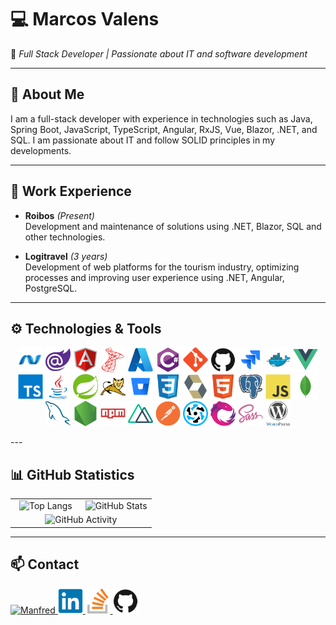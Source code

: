 # 💻 Marcos Valens

🚀 *Full Stack Developer | Passionate about IT and software development*

---

## 📌 About Me
I am a full-stack developer with experience in technologies such as Java, Spring Boot, JavaScript, TypeScript, Angular, RxJS, Vue, Blazor, .NET, and SQL. I am passionate about IT and follow SOLID principles in my developments.

---

## 💼 Work Experience

- **Roibos** *(Present)*  
  Development and maintenance of solutions using .NET, Blazor, SQL and other technologies.

- **Logitravel** *(3 years)*  
  Development of web platforms for the tourism industry, optimizing processes and improving user experience using .NET, Angular, PostgreSQL.

---

## ⚙️ Technologies & Tools
  
 <p align="center">
  <img src="https://raw.githubusercontent.com/devicons/devicon/master/icons/dot-net/dot-net-original.svg" alt=".NET" width="40" height="40"/>
  <img src="https://raw.githubusercontent.com/devicons/devicon/master/icons/blazor/blazor-original.svg" alt="Blazor" width="40" height="40"/>
  <img src="https://raw.githubusercontent.com/devicons/devicon/master/icons/angularjs/angularjs-original.svg" alt="Angular" width="40" height="40"/>
  <img src="https://raw.githubusercontent.com/devicons/devicon/master/icons/microsoftsqlserver/microsoftsqlserver-plain.svg" alt="SQL Server" width="40" height="40"/>
  <img src="https://raw.githubusercontent.com/devicons/devicon/master/icons/azure/azure-original.svg" alt="Azure" width="40" height="40"/>
  <img src="https://raw.githubusercontent.com/devicons/devicon/master/icons/csharp/csharp-original.svg" alt="C#" width="40" height="40"/>
  <img src="https://raw.githubusercontent.com/devicons/devicon/master/icons/git/git-original.svg" alt="Git" width="40" height="40"/>
  <img src="https://raw.githubusercontent.com/devicons/devicon/master/icons/github/github-original.svg" alt="GitHub" width="40" height="40"/>
  <img src="https://raw.githubusercontent.com/devicons/devicon/master/icons/jira/jira-original.svg" alt="Jira" width="40" height="40"/>
  <img src="https://raw.githubusercontent.com/devicons/devicon/master/icons/docker/docker-original.svg" alt="Docker" width="40" height="40"/>
  <img src="https://raw.githubusercontent.com/devicons/devicon/master/icons/vuejs/vuejs-original.svg" alt="Vue.js" width="40" height="40"/>
  <img src="https://raw.githubusercontent.com/devicons/devicon/master/icons/typescript/typescript-original.svg" alt="TypeScript" width="40" height="40"/>
  <img src="https://raw.githubusercontent.com/devicons/devicon/master/icons/java/java-original.svg" alt="Java" width="40" height="40"/>
  <img src="https://raw.githubusercontent.com/devicons/devicon/master/icons/spring/spring-original.svg" alt="Spring Boot" width="40" height="40"/>
  <img src="https://raw.githubusercontent.com/devicons/devicon/master/icons/tomcat/tomcat-original.svg" alt="Apache Tomcat" width="40" height="40"/>
  <img src="https://raw.githubusercontent.com/devicons/devicon/master/icons/bitbucket/bitbucket-original.svg" alt="Bitbucket" width="40" height="40"/>
  <img src="https://raw.githubusercontent.com/devicons/devicon/master/icons/css3/css3-original.svg" alt="CSS" width="40" height="40"/>
  <img src="https://raw.githubusercontent.com/devicons/devicon/master/icons/hibernate/hibernate-original.svg" alt="Hibernate" width="40" height="40"/>
  <img src="https://raw.githubusercontent.com/devicons/devicon/master/icons/html5/html5-original.svg" alt="HTML" width="40" height="40"/>
  <img src="https://raw.githubusercontent.com/devicons/devicon/master/icons/postgresql/postgresql-original.svg" alt="PostgreSQL" width="40" height="40"/>
  <img src="https://raw.githubusercontent.com/devicons/devicon/master/icons/javascript/javascript-original.svg" alt="JavaScript" width="40" height="40"/>
  <img src="https://raw.githubusercontent.com/devicons/devicon/master/icons/mongodb/mongodb-original.svg" alt="MongoDB" width="40" height="40"/>
  <img src="https://raw.githubusercontent.com/devicons/devicon/master/icons/mysql/mysql-original.svg" alt="MySQL" width="40" height="40"/>
  <img src="https://raw.githubusercontent.com/devicons/devicon/master/icons/nodejs/nodejs-original.svg" alt="Node.js" width="40" height="40"/>
  <img src="https://raw.githubusercontent.com/devicons/devicon/master/icons/npm/npm-original-wordmark.svg" alt="NPM" width="40" height="40"/>
  <img src="https://raw.githubusercontent.com/devicons/devicon/master/icons/nuxtjs/nuxtjs-original.svg" alt="Nuxt.js" width="40" height="40"/>
  <img src="https://raw.githubusercontent.com/devicons/devicon/master/icons/postman/postman-original.svg" alt="Postman" width="40" height="40"/>
  <img src="https://raw.githubusercontent.com/devicons/devicon/master/icons/quasar/quasar-original.svg" alt="Quasar" width="40" height="40"/>
  <img src="https://raw.githubusercontent.com/devicons/devicon/master/icons/rxjs/rxjs-original.svg" alt="RxJS" width="40" height="40"/>
  <img src="https://raw.githubusercontent.com/devicons/devicon/master/icons/sass/sass-original.svg" alt="Sass" width="40" height="40"/>
  <img src="https://raw.githubusercontent.com/devicons/devicon/master/icons/wordpress/wordpress-original.svg" alt="WordPress" width="40" height="40"/>
</p>
---

## 📊 GitHub Statistics

<div align="center">
  <table style="width: auto; border-collapse: collapse;">
    <tr>
      <td align="center" style="width: 50%;">
        <img src="https://github-readme-stats.vercel.app/api/top-langs/?username=MARCOSVALENS&layout=compact&theme=radical" 
             style="height:200px; width:auto;" alt="Top Langs">
      </td>
      <td align="center" style="width: 50%;">
        <img src="https://github-readme-stats.vercel.app/api?username=MARCOSVALENS&show_icons=true&theme=radical" 
             style="height:200px; width:auto;" alt="GitHub Stats">
      </td>
    </tr>
    <tr>
      <td colspan="2" align="center">
        <img src="https://github-readme-activity-graph.vercel.app/graph?username=MARCOSVALENS&theme=react-dark" 
             style="width:100%; max-width:800px; height:200px;" alt="GitHub Activity">
      </td>
    </tr>
  </table>
</div>

---

## 📫 Contact

<p align="left">
  <a href="https://www.getmanfred.com/profile/marcosvalens" target="_blank">
    <img src="https://avatars.githubusercontent.com/u/40492612" alt="Manfred" width="40" height="40"/>
  </a>
  <a href="https://www.linkedin.com/in/marcosvalfra" target="_blank">
    <img src="https://raw.githubusercontent.com/devicons/devicon/master/icons/linkedin/linkedin-original.svg" alt="LinkedIn" width="40" height="40"/>
  </a>
  <a href="https://stackoverflow.com/users/14714810" target="_blank">
    <img src="https://raw.githubusercontent.com/devicons/devicon/master/icons/stackoverflow/stackoverflow-original.svg" alt="Stack Overflow" width="40" height="40"/>
  </a>
  <a href="https://github.com/marcosvalens" target="_blank">
    <img src="https://raw.githubusercontent.com/devicons/devicon/master/icons/github/github-original.svg" alt="GitHub" width="40" height="40"/>
  </a>
</p>
